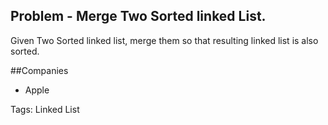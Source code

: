 ## Problem - Merge Two Sorted linked List.
Given Two Sorted linked list, merge them so that resulting linked list is also sorted.

##Companies
* Apple

Tags: Linked List

